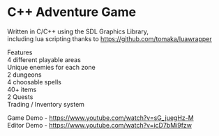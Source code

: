 # C++ Adventure Game

Written in C/C++ using the SDL Graphics Library,  
including lua scripting thanks to https://github.com/tomaka/luawrapper  

Features  
4 different playable areas  
Unique enemies for each zone  
2 dungeons  
4 choosable spells  
40+ items  
2 Quests  
Trading / Inventory system  

Game Demo - https://www.youtube.com/watch?v=sG_juegHz-M  
Editor Demo - https://www.youtube.com/watch?v=icD7bMi9fzw
